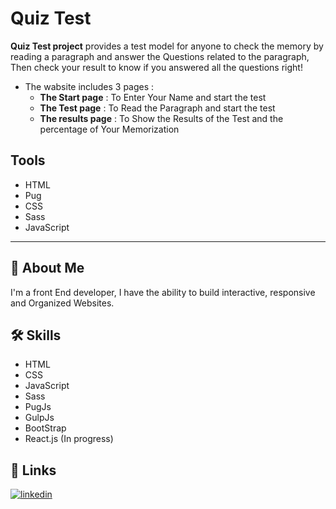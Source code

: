 # Quiz Test

**Quiz Test project** provides a test model for anyone to check the memory by reading a paragraph and answer the Questions related to the paragraph, Then check your result to know if you answered all the questions right!

- The wabsite includes 3 pages :
  - **The Start page** : To Enter Your Name and start the test
  - **The Test page** : To Read the Paragraph and start the test
  - **The results page** : To Show the Results of the Test and the percentage of Your Memorization

## Tools

- HTML
- Pug
- CSS
- Sass
- JavaScript

---

## 🚀 About Me

I'm a front End developer, I have the ability to build interactive, responsive and Organized Websites.

## 🛠 Skills

- HTML
- CSS
- JavaScript
- Sass
- PugJs
- GulpJs
- BootStrap
- React.js (In progress)

## 🔗 Links

[![linkedin](https://img.shields.io/badge/linkedin-0A66C2?style=for-the-badge&logo=linkedin&logoColor=white)](https://www.linkedin.com/in/abdulrahman-mohammed22/)
